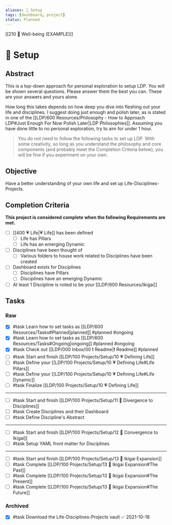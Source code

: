 ```yaml
---
aliases: 🧰 Setup
tags: [dashboard, project]
status: Planned
---
```

[[210 🎀 Well-being (EXAMPLE)]]
# 🧰 Setup
## Abstract
This is a top-down approach for personal exploration to setup LDP. You will be shown several questions. Please answer them the best you can. These are your answers and yours alone.

How long this takes depends on how deep you dive into fleshing out your life and disciplines. I suggest doing just enough and polish later, as is stated in one of the [[LDP/600 Resources/Philosophy - How to Approach LDP#Just Enough For Now Polish Later|LDP Philosophies]]. Assuming you have done little to no personal exploration, try to aim for under 1 hour.

> You do not need to follow the following tasks to set up LDP. With some creativity, so long as you understand the philosophy and core components (and probably meet the Completion Criteria below), you will be fine if you experiment on your own.

## Objective
Have a better understanding of your own life and set up Life-Disciplines-Projects.

## Completion Criteria
**This project is considered complete when the following Requirements are met.**
- [ ] [[400 💗 Life|💗 Life]] has been defined
	- [ ] Life has Pillars 
	- [ ] Life has an emerging Dynamic
- [ ] Disciplines have been thought of
	- [ ] Various folders to house work related to Disciplines have been created
- [ ] Dashboard exists for Disciplines
	- [ ] Disciplines have Pillars
	- [ ] Disciplines have an emerging Dynamic
- [ ] At least 1 Discipline is noted to be your [[LDP/600 Resources/Ikigai]]

## Tasks
### Raw
- [x] #task Learn how to set tasks as [[LDP/600 Resources/Tasks#Planned|planned]] #planned #ongoing 
- [x] #task Learn how to set tasks as [[LDP/600 Resources/Tasks#Ongoing|ongoing]] #planned #ongoing 
- [x] #task Check out [[LDP/000 Inbox/00 ❗ Readme|❗ Readme]] #planned
- [ ] #task Start and finish [[LDP/100 Projects/Setup/10 💗 Defining Life]]
- [ ] #task Define your [[LDP/100 Projects/Setup/10 💗 Defining Life#Life Pillars]]
- [ ] #task Define your [[LDP/100 Projects/Setup/10 💗 Defining Life#Life Dynamic]]
- [ ] #task Finalize [[LDP/100 Projects/Setup/10 💗 Defining Life]]
---
- [ ] #task Start and finish [[LDP/100 Projects/Setup/11 🔀 Divergence to Disciplines]]
- [ ] #task Create Disciplines and their Dashboard
- [ ] #task Define Discipline's Abstract
---
- [ ] #task Start and finish [[LDP/100 Projects/Setup/12 🔂 Convergence to Ikigai]]
- [ ] #task Setup YAML front matter for Disciplines
---
- [ ] #task Start and finish [[LDP/100 Projects/Setup/13 🎎 Ikigai Expansion]]
- [ ] #task Complete [[LDP/100 Projects/Setup/13 🎎 Ikigai Expansion#The Past]]
- [ ] #task Complete [[LDP/100 Projects/Setup/13 🎎 Ikigai Expansion#The Present]]
- [ ] #task Complete [[LDP/100 Projects/Setup/13 🎎 Ikigai Expansion#The Future]]

### Archived
- [x] #task Download the Life-Disciplines-Projects vault ✅ 2021-10-18
